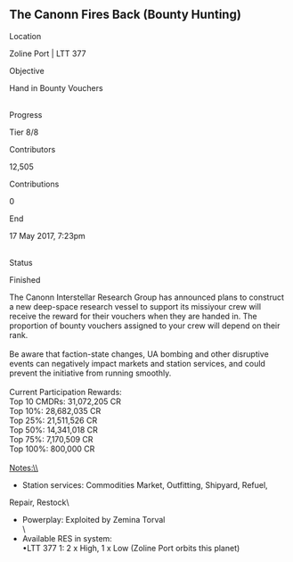 ## The Canonn Fires Back (Bounty Hunting)

Location

Zoline Port \| LTT 377

Objective

Hand in Bounty Vouchers

\
Progress

Tier 8/8

Contributors

12,505

Contributions

0

End

17 May 2017, 7:23pm

\
Status

Finished

The Canonn Interstellar Research Group has announced plans to construct
a new deep-space research vessel to support its missiyour crew will
receive the reward for their vouchers when they are handed in. The
proportion of bounty vouchers assigned to your crew will depend on their
rank.\
\
Be aware that faction-state changes, UA bombing and other disruptive
events can negatively impact markets and station services, and could
prevent the initiative from running smoothly.\
\
Current Participation Rewards:\
Top 10 CMDRs: 31,072,205 CR\
Top 10%: 28,682,035 CR\
Top 25%: 21,511,526 CR\
Top 50%: 14,341,018 CR\
Top 75%: 7,170,509 CR\
Top 100%: 800,000 CR\
\
[Notes:\\\\](Notes:\\)

-   Station services: Commodities Market, Outfitting, Shipyard, Refuel,

Repair, Restock\
- Powerplay: Exploited by Zemina Torval\
\
- Available RES in system:\
•LTT 377 1: 2 x High, 1 x Low (Zoline Port orbits this planet)
